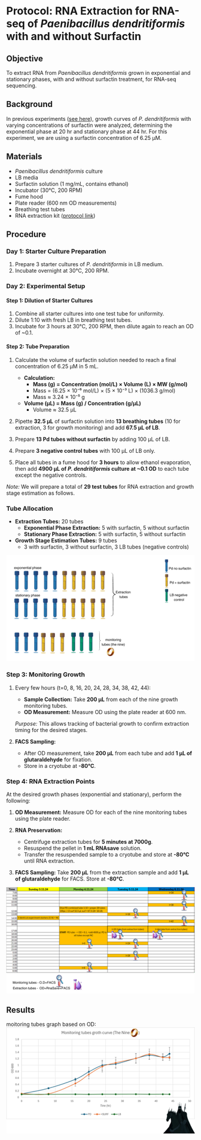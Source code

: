 # Protocol: RNA Extraction for RNA-seq of *Paenibacillus dendritiformis* with and without Surfactin

## Objective
To extract RNA from *Paenibacillus dendritiformis* grown in exponential and stationary phases, with and without surfactin treatment, for RNA-seq sequencing.

## Background
In previous experiments ([see here](../_posts/2024-09-16-Take%20two%20Effect%20of%20Surfactin%20on%20Paenibacillus%20dendritiformis%20Growth.md)), growth curves of *P. dendritiformis* with varying concentrations of surfactin were analyzed, determining the exponential phase at 20 hr and stationary phase at 44 hr. For this experiment, we are using a surfactin concentration of 6.25 µM.

## Materials
- *Paenibacillus dendritiformis* culture
- LB media
- Surfactin solution (1 mg/mL, contains ethanol)
- Incubator (30°C, 200 RPM)
- Fume hood
- Plate reader (600 nm OD measurements)
- Breathing test tubes
- RNA extraction kit ([protocol link](../_posts/2024-07-24-RNA%20Extraction%20Protocol.md))

## Procedure

### Day 1: Starter Culture Preparation
1. Prepare 3 starter cultures of *P. dendritiformis* in LB medium.
2. Incubate overnight at 30°C, 200 RPM.

### Day 2: Experimental Setup

#### Step 1: Dilution of Starter Cultures
1. Combine all starter cultures into one test tube for uniformity.
2. Dilute 1:10 with fresh LB in breathing test tubes.
3. Incubate for 3 hours at 30°C, 200 RPM, then dilute again to reach an OD of ~0.1.

#### Step 2: Tube Preparation
1. Calculate the volume of surfactin solution needed to reach a final concentration of 6.25 µM in 5 mL.
   - **Calculation:**
     - **Mass (g) = Concentration (mol/L) × Volume (L) × MW (g/mol)**
     - Mass = (6.25 × 10⁻⁶ mol/L) × (5 × 10⁻³ L) × (1036.3 g/mol)
     - Mass ≈ 3.24 × 10⁻⁵ g
   - **Volume (µL) = Mass (g) / Concentration (g/µL)**
     - Volume ≈ 32.5 µL

2. Pipette **32.5 µL** of surfactin solution into **13 breathing tubes** (10 for extraction, 3 for growth monitoring) and add **67.5 µL of LB**.
3. Prepare **13 Pd tubes without surfactin** by adding 100 µL of LB.
4. Prepare **3 negative control tubes** with 100 µL of LB only.

5. Place all tubes in a fume hood for **3 hours** to allow ethanol evaporation, then add **4900 µL of *P. dendritiformis* culture at ~0.1 OD** to each tube except the negative controls.

*Note:* We will prepare a total of **29 test tubes** for RNA extraction and growth stage estimation as follows.

### Tube Allocation
- **Extraction Tubes:** 20 tubes
  - **Exponential Phase Extraction:** 5 with surfactin, 5 without surfactin
  - **Stationary Phase Extraction:** 5 with surfactin, 5 without surfactin
- **Growth Stage Estimation Tubes:** 9 tubes
  - 3 with surfactin, 3 without surfactin, 3 LB tubes (negative controls)

![Tube Allocation Diagram](../images/growth%20extraction/tube%20destribution.png)

### Step 3: Monitoring Growth
1. Every few hours (t=0, 8, 16, 20, 24, 28, 34, 38, 42, 44):
   - **Sample Collection:** Take **200 µL** from each of the nine growth monitoring tubes.
   - **OD Measurement:** Measure OD using the plate reader at 600 nm.
   
   *Purpose:* This allows tracking of bacterial growth to confirm extraction timing for the desired stages.
   
2. **FACS Sampling:**
   - After OD measurement, take **200 µL** from each tube and add **1 µL of glutaraldehyde** for fixation.
   - Store in a cryotube at **-80°C**.

### Step 4: RNA Extraction Points

At the desired growth phases (exponential and stationary), perform the following:

1. **OD Measurement:** Measure OD for each of the nine monitoring tubes using the plate reader.
   
2. **RNA Preservation:**
   - Centrifuge extraction tubes for **5 minutes at 7000g**.
   - Resuspend the pellet in **1 mL RNAsave** solution.
   - Transfer the resuspended sample to a cryotube and store at **-80°C** until RNA extraction.

3. **FACS Sampling:** Take **200 µL** from the extraction sample and add **1 µL of glutaraldehyde** for FACS. Store at **-80°C**.

![sampling time table](../images/growth%20extraction/exp%20planing%201.png)

## Results
moitoring tubes graph based on OD:
![sampling time table](../images/growth%20extraction/the%20nine%20graph.png)
